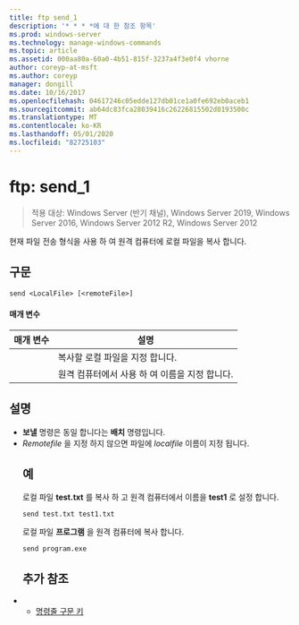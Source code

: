 ```yaml
---
title: ftp send_1
description: '* * * *에 대 한 참조 항목'
ms.prod: windows-server
ms.technology: manage-windows-commands
ms.topic: article
ms.assetid: 000aa80a-60a0-4b51-815f-3237a4f3e0f4 vhorne
author: coreyp-at-msft
ms.author: coreyp
manager: dongill
ms.date: 10/16/2017
ms.openlocfilehash: 04617246c05edde127db01ce1a0fe692eb0aceb1
ms.sourcegitcommit: ab64dc83fca28039416c26226815502d0193500c
ms.translationtype: MT
ms.contentlocale: ko-KR
ms.lasthandoff: 05/01/2020
ms.locfileid: "82725103"
---
```

# <a name="ftp-send_1"></a>ftp: send_1

> 적용 대상: Windows Server (반기 채널), Windows Server 2019, Windows Server 2016, Windows Server 2012 R2, Windows Server 2012

현재 파일 전송 형식을 사용 하 여 원격 컴퓨터에 로컬 파일을 복사 합니다.   
## <a name="syntax"></a>구문  
```  
send <LocalFile> [<remoteFile>]  
```  
#### <a name="parameters"></a>매개 변수  

|  매개 변수   |                    설명                    |
|--------------|---------------------------------------------------|
| <LocalFile>  |         복사할 로컬 파일을 지정 합니다.         |
| <remoteFile> | 원격 컴퓨터에서 사용 하 여 이름을 지정 합니다. |

## <a name="remarks"></a>설명  
- **보낼** 명령은 동일 합니다는 **배치** 명령입니다.  
- *Remotefile* 을 지정 하지 않으면 파일에 *localfile* 이름이 지정 됩니다.  
  ## <a name="examples"></a>예  
  로컬 파일 **test.txt** 를 복사 하 고 원격 컴퓨터에서 이름을 **test1** 로 설정 합니다.  
  ```  
  send test.txt test1.txt  
  ```  
  로컬 파일 **프로그램** 을 원격 컴퓨터에 복사 합니다.  
  ```  
  send program.exe  
  ```  
  ## <a name="additional-references"></a>추가 참조  
- - [명령줄 구문 키](command-line-syntax-key.md)  
